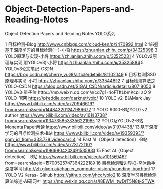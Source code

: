# Object-Detection-Papers-and-Reading-Notes
Object Detection Papers and Reading Notes
YOLO系列		
		
1	目标检测-Blog	http://www.cnblogs.com/cloud-ken/p/9470992.html
2	综述|基于深度学习的目标检测(一)-小将	https://zhuanlan.zhihu.com/p/34325398
3	YOLO原理与实现-小将	https://zhuanlan.zhihu.com/p/32525231
4	YOLOv2原理与实现(附YOLOv3)-小将	https://zhuanlan.zhihu.com/p/35325884
5	YOLOv3论文笔记-CSDN	https://blog.csdn.net/cherry_yu08/article/details/81102049
6	目标检测|SSD原理与实现-小将	https://zhuanlan.zhihu.com/p/33544892
7	目标检测算法之YOLO-CSDN	https://blog.csdn.net/SIGAI_CSDN/article/details/80718050
8	YOLOv3-量子位	https://mp.weixin.qq.com/s/cq7g1-4oFTftLbmKcpi_aQ
9	YOLO-官网	https://pjreddie.com/darknet/yolo/
10	YOLO v2-B站Mark Jay	https://www.bilibili.com/video/av20946619?from=search&seid=144843201247986672
11	YOLO 9000-B站YOLO v2 author	https://www.bilibili.com/video/av16183738?from=search&seid=11347358533356221986
12	YOLO及YOLOv2-B站Monenta Paper解读	https://www.bilibili.com/video/av31974438/
13	基于深度学习的目标检测技术-B站	https://www.bilibili.com/video/av19359393/?spm_id_from=333.788.videocard.4
14	Fast AI（Object detection）-B站	https://www.bilibili.com/video/av23172110?from=search&seid=11969804202491535833
15	Fast AI（Object detection）-B站	https://www.bilibili.com/video/av10156946?from=search&seid=15700525747364222189
16	目标检测和边界框-李沐动手深度学习	http://zh.gluon.ai/chapter_computer-vision/bounding-box.html
17	YOLO V2 Keras- Github	https://github.com/yhcc/yolo2
18	深度学习目标检测算法综述-AI研习社	https://mp.weixin.qq.com/s/l8EWM_ItwDrT5N8tj-STWA

